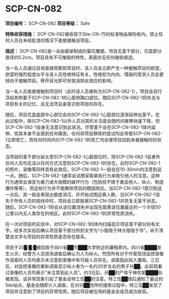 # SCP-CN-082


**项目编号：** SCP-CN-082
**项目等级：** Safe

**特殊收容措施：** SCP-CN-082被收容于Site-CN-75的标准物品保险柜内。禁止任何人员在未经批准的情况下直接接触该项目。

**描述：** SCP-CN-082是一朵由翡翠制成的菊花雕塑。项目无茎干部分，花盘部分直径约5.2cm。项目具有不可摧毁的特性，表面亦无任何破损痕迹。

当一名人员通过目视直接观察到项目时，该人员会立即产生一种接触项目的欲望。欲望的强烈程度似乎与该人员性格特征有关，性格较为内向、懦弱的受测人员会更倾向于接触项目。移开目光即可有效消除此效应的影响。

当一名人员直接接触到项目时（此时该人员被称为SCP-CN-082-1），项目会自行浮起并附着于SCP-CN-082-1的心脏侧胸口部位。随后SCP-CN-082-1将失去与项目有关的记忆，且无法凭自身意识到项目的存在。

随后，项目花盘底部中心部位会向SCP-CN-082-1心脏部位逐渐延伸出茎干。在此过程中，除SCP-CN-082-1以外人员对其的关注度会随时间推移快速下降，但SCP-CN-082-1自身无法意识到此状况。尽管茎干会在SCP-CN-082-1体内延伸，但其本身不会感到任何痛苦。任何将项目移除的尝试均会导致SCP-CN-082-1立即死亡，而任何时间内SCP-CN-082-1的死亡均会使项目回到未被接触时的状态。

当项目的茎干部分延长至SCP-CN-082-1心脏部位时，除SCP-CN-082-1自身外任何人员均无法以任何方式注意到SCP-CN-082-1的存在。此时SCP-CN-082-1的照片、录像等同样具有此效应。SCP-CN-082-1一般会在10-30min内注意到这一点。随后，SCP-CN-082-1通常会试图采取某些行为来吸引他人的注意。这种行为通常会演变为暴力或大规模的破坏行为（包括但不限于袭击他人、纵火、制造爆炸等等）。但这些行为并不能解除项目的模因效应。当SCP-CN-082-1意识到这一点后，其一般会表现出极度消沉，并开始试图远离人群。当SCP-CN-082-1消失于所有人员的视线中时，项目会立即脱离SCP-CN-082-1并恢复无茎干状态。随后，SCP-CN-082-1将会从该位置消失并出现在距离该位置最近的一个半径50公里以内无人类存在的地区。此时SCP-CN-082-1的异常性质消失。

在一次对项目的实验中，对SCP-CN-082-1的体内扫描显示项目茎干部分刻有文字。经多次实验后确认项目茎干部分所刻文字为“小隐隐于林大隐隐于市”。尚不清楚该文字与项目的异常性质是否存在联系。

项目于20█/█/█被回收于四川省██市███大学附近的廉租房内。四川省████发生火灾，经警方人员现场调查后确认为人为纵火。然而所有对于作案现场监控录像作调查的人员均表示未注意到录像中有可疑人员存在。调查因此陷入僵局。三日后，对监控录像的重新调查显示纵火者为一名约20岁左右的男子孙██。此前观看过录像的人员均表示“未注意到此人员”。约3日后，孙██的尸体于神农架████处被发现。该异常现象引起了基金会特工伍██的注意。特工伍██随后通知了最近的Site站点。基金会随即介入调查。在对孙██住所的搜索过程中，特工伍██发现了项目并注意到了项目的异常性质。随后项目被在场的基金会成员成功收容。



